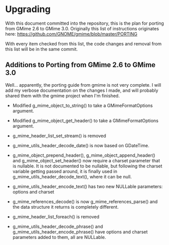 Upgrading
=========

With this document committed into the repository, this is the plan for porting
from GMime 2.6 to GMime 3.0. Originally this list of instructions originates here:
https://github.com/GNOME/gmime/blob/master/PORTING

With every item checked from this list, the code changes and removal from this list
will be in the same commit.


Additions to Porting from GMime 2.6 to GMime 3.0
------------------------------------------------

Well... apparently, the porting guide from gmime is not very complete. I will add my
verbose documentation on the changes I made, and will probably shared them with the
gmime project when I'm finished.

- Modified g_mime_object_to_string() to take a GMimeFormatOptions argument.

- Modified g_mime_object_get_header() to take a GMimeFormatOptions argument.

- g_mime_header_list_set_stream() is removed

- g_mime_utils_header_decode_date() is now based on GDateTime.

- g_mime_object_prepend_header(), g_mime_object_append_header() and
  g_mime_object_set_header() now require a charset parameter that is nullable.
  It is not documented to be nullable, but following the
  charset variable getting passed around, it is finally used in
  g_mime_utils_header_decode_text(), where it can be null.

- g_mime_utils_header_encode_text() has two new NULLable parameters: options and charset

- g_mime_references_decode() is now g_mime_references_parse() and the data structure it
  returns is completely different.

- g_mime_header_list_foreach() is removed

- g_mime_utils_header_decode_phrase() and g_mime_utils_header_encode_phrase() have options 
  and charset parameters added to them, all are NULLable.
